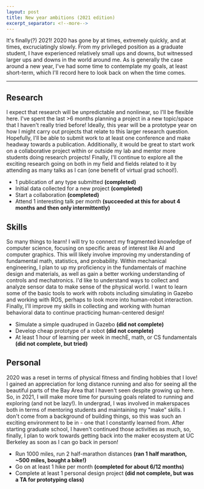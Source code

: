 ```yaml
---
layout: post
title: New year ambitions (2021 edition)
excerpt_separator: <!--more-->
---
```

It's finally(?) 2021! 2020 has gone by at times, extremely quickly, and at times, excruciatingly slowly. From my privileged
position as a graduate student, I have experienced relatively small ups and downs, but witnessed larger ups and downs in the world around me.
As is generally the case around a new year, I've had some time to contemplate my goals, at least short-term, which I'll record here to look back on when the time comes.
<!--more-->

---

## Research
I expect that research will be unpredictable and nonlinear, so I'll be flexible here. I've spent the last >6 months planning a project in a new topic/space
that I haven't really tried before! Ideally, this year will be a prototype year on how I might carry out projects that relate to this larger research question. Hopefully,
I'll be able to submit work to at least one conference and make headway towards a publication. Additionally, it would be great to start work on a collaborative project within or 
outside my lab and mentor more students doing research projects! Finally, I'll continue to explore all the exciting research going on both in my field and fields related to it
by attending as many talks as I can (one benefit of virtual grad school!). 

- 1 publication of any type submitted **(completed)**
- Initial data collected for a new project **(completed)**
- Start a collaboration **(completed)**
- Attend 1 interesting talk per month **(succeeded at this for about 4 months and then only intermittently)**

## Skills
So many things to learn! I will try to connect my fragmented knowledge of computer science, focusing on specific areas of interest like AI and computer graphics.
This will likely involve improving my understanding of fundamental math, statistics, and probability. Within mechanical engineering, I plan to up my proficiency 
in the fundamentals of machine design and materials, as well as gain a better working understanding of controls and mechatronics. I'd like to understand ways to collect 
and analyze sensor data to make sense of the physical world. I want to learn some of the basic tools to work with robots including simulating in Gazebo and working with ROS, 
perhaps to look more into human-robot interaction. Finally, I'll improve my skills in collecting and working with human behavioral data to continue practicing human-centered design!

- Simulate a simple quadruped in Gazebo **(did not complete)**
- Develop cheap prototype of a robot **(did not complete)**
- At least 1 hour of learning per week in mechE, math, or CS fundamentals **(did not complete, but tried)**

## Personal
2020 was a reset in terms of physical fitness and finding hobbies that I love! I gained an appreciation for long distance running and also for seeing all the beautiful parts of the
Bay Area that I haven't seen despite growing up here. So, in 2021, I will make more time for pursuing goals related to running and exploring (and not be lazy!). In undergrad, 
I was involved in makerspaces both in terms of mentoring students and maintaining my "make" skills. I don't come from a background of building things,
so this was such an exciting environment to be in - one that I constantly learned from. After starting graduate school, I haven't continued those activities as much,
so, finally, I plan to work towards getting back into the maker ecosystem at UC Berkeley as soon as I can go back in person!

- Run 1000 miles, run 2 half-marathon distances **(ran 1 half marathon, ~500 miles, bought a bike!)**
- Go on at least 1 hike per month **(completed for about 6/12 months)**
- Complete at least 1 personal design project **(did not complete, but was a TA for prototyping class)**
